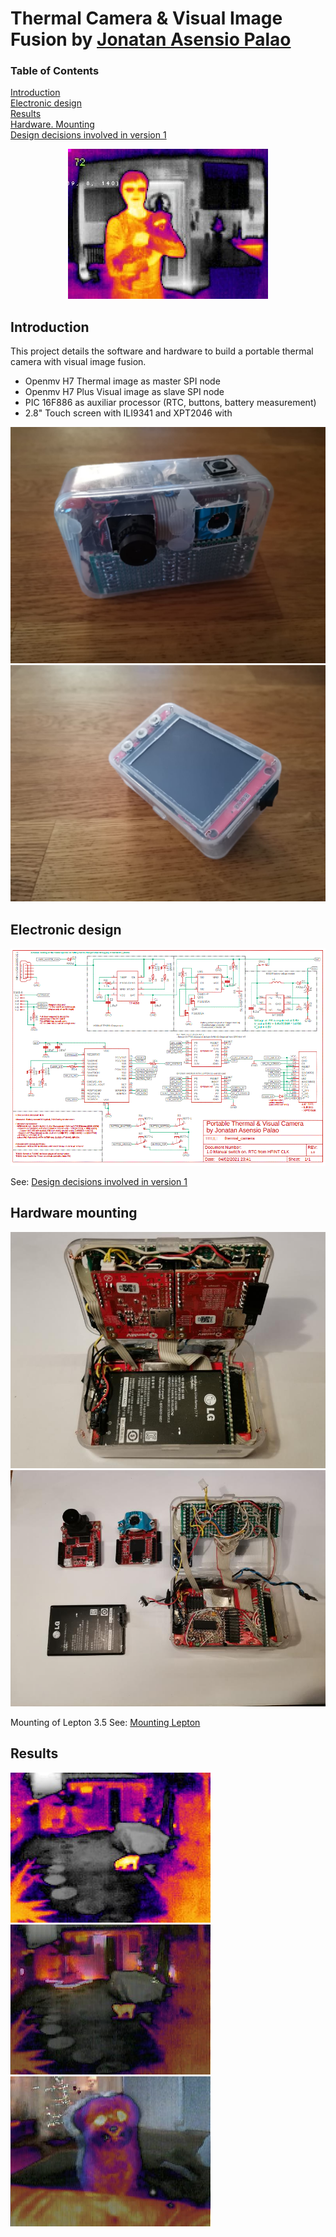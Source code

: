 # Thermal Camera & Visual Image Fusion by [Jonatan Asensio Palao](https://es.linkedin.com/in/jonatan-asensio-palao-369a4143)

### Table of Contents  

[Introduction](#introduction)  
[Electronic design](#electronic_design)  
[Results](#results)  
[Hardware. Mounting](#hardware_mounting)  
[Design decisions involved in version 1](doc/architecture_design_record_001.md)

<p align="center">
<img width="320" height="240" src="photos/Result_1_only_thermal.jpeg">
</p>

<a name="introduction"/>

## Introduction

This project details the software and hardware to build a portable thermal camera with visual image fusion.

- Openmv H7 Thermal image as master SPI node
- Openmv H7 Plus Visual image as slave SPI node
- PIC 16F886 as auxiliar processor (RTC, buttons, battery measurement)
- 2.8" Touch screen with ILI9341 and XPT2046 with 



![Front](photos/cam_front.jpeg)
![Back](photos/cam_back.jpeg)

<a name="electronic_design"/>

## Electronic design

![](schematics/thermal_camera_version_1_0.gif)

See: [Design decisions involved in version 1](doc/architecture_design_record_001.md)

[More info for version 1]: doc/architecture_design_record_001.md	"Design decisions involved in version 1"

<a name="hardware_mounting"/>

## Hardware mounting

![Inside](photos/cam_inside_assembled.jpeg)
![Inside look at the auxiliar processor PIC 16F886](photos/cam_inside_disassembled.jpeg)

Mounting of Lepton 3.5 See: [Mounting Lepton](doc/lepton_mounting.md)

<a name="results"/>

## Results


![Thermal Vision outdoor](photos/Result_2_only_thermal.jpeg)
![Fusion Vision outdoor](photos/Result_3_fusion_thermal_visual.jpeg)
![Fusion Vision indoor](photos/Result_4_fusion_thermal_visual.jpeg)

